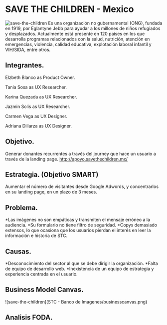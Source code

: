 # SAVE THE CHILDREN - Mexico
![save-the-children](https://user-images.githubusercontent.com/32876178/38587450-198efe8c-3ce7-11e8-8678-afbb9473af89.png)
Es una organización no gubernamental (ONG), fundada en 1919, por Eglantyne Jebb para ayudar a los millones de niños refugiados y desplazados. Actualmente está presente en 120 países en los que desarrolla programas relacionados con la salud, nutrición, atención en emergencias, violencia, calidad educativa, explotación laboral infantil y VIH/SIDA, entre otros.

## Integrantes.

Elzbeth Blanco as Product Owner.

Tania Sosa as UX Researcher.

Karina Quezada as UX Researcher.

Jazmin Solis as UX Researcher.

Carmen Vega as UX Designer.

Adriana Dillarza as UX Designer.

## Objetivo.

Generar donantes recurrentes a través del journey que hace un usuario a través de la landing page.
http://apoyo.savethechildren.mx/

## Estrategia. (Objetivo SMART)

Aumentar el número de visitantes desde Google Adwords, y concentrarlos en su landing page, en un plazo de 3 meses.

## Problema.

*Las imágenes no son empáticas y transmiten el mensaje erróneo a la audiencia.
*Su formulario no tiene filtro de seguridad.
*Copys demasiado extensos, lo que ocasiona que los usuarios pierdan el interés en leer la información e historia de STC.

## Causas.

*Desconocimiento del sector al que se debe dirigir la organización.
*Falta de equipo de desarrollo web.
*Inexistencia de un equipo de estrategia y experiencia centrada en el usuario.

## Business Model Canvas.

![save-the-children](STC - Banco de Imagenes/businesscanvas.png)

## Analisis FODA.

